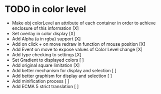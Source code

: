# TODO in color level

- Make obj colorLevel an attribute of each container in order to achieve enclosure of this information [X]
- Set overlay in color display [X]
- Add Alpha (a in rgba) support [X]
- Add on click + on move redraw in function of mouse position [X]
- Add Event on move to expose values of Color Level change [X]
- Add type checking to settings [X]
- Set Gradient to displayed colors [ ]
- Add original square limitation [X]
- Add better mechanism for display and selection [ ]
- Add better graphism for display and selection [ ]
- Add minification process [ ]
- Add ECMA 5 strict translation [ ]